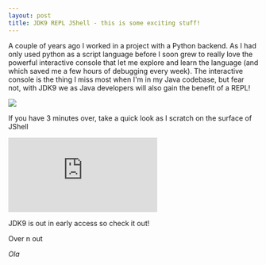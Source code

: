 ```yaml
---
layout: post
title: JDK9 REPL JShell - this is some exciting stuff!
---
```


A couple of years ago I worked in a project with a Python backend. As I had only used python as a script language before I soon grew to really love the powerful interactive console that let me explore and learn the language (and which saved me a few hours of debugging every week). The interactive console is the thing I miss most when I'm in my Java codebase, but fear not, with JDK9 we as Java developers will also gain the benefit of a REPL!

![](http://blog.squeed.com/wp-content/uploads/2016/04/repl.png)

If you have 3 minutes over, take a quick look as I scratch on the surface of JShell
<div class="video-container">
<iframe class="video"
        allowfullscreen
        frameborder="0"
        src="https://www.youtube.com/embed/PHJ8-Ef1ZE4">
</iframe>
</div>


JDK9 is out in early access so check it out!

Over n out

*Ola*
